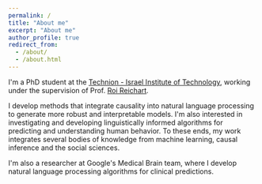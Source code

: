 ```yaml
---
permalink: /
title: "About me"
excerpt: "About me"
author_profile: true
redirect_from: 
  - /about/
  - /about.html
---
```


I'm a PhD student at the <a href = "http://www.technion.ac.il">Technion - Israel Institute of Technology</a>, working under the supervision of Prof. <a href = "https://ie.technion.ac.il/~roiri/">Roi Reichart</a>. 

I develop methods that integrate causality into natural language processing to generate more robust and interpretable models. I'm also interested in investigating and developing linguistically informed algorithms for predicting and understanding human behavior. To these ends, my work integrates several bodies of knowledge from machine learning, causal inference and the social sciences. 

I'm also a researcher at Google's Medical Brain team, where I develop natural language processing algorithms for clinical predictions.
